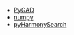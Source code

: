 - [PyGAD](https://pygad.readthedocs.io/en/latest/)
- [numpy](https://pypi.org/project/numpy/)
- [pyHarmonySearch](https://pypi.org/project/pyHarmonySearch/)